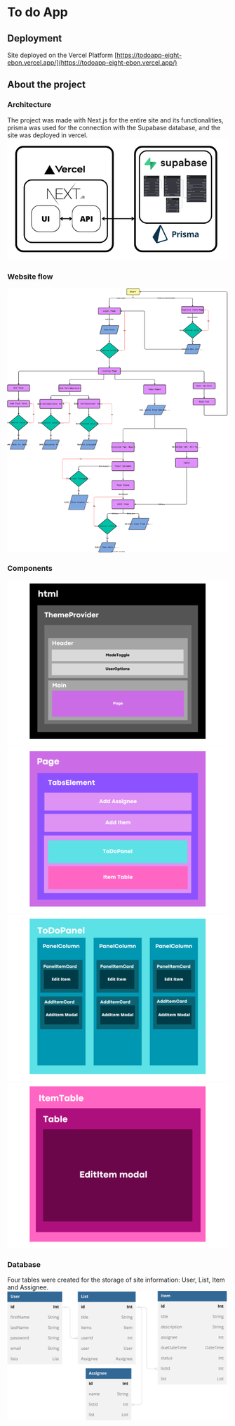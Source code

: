 # To do App

## Deployment

Site deployed on the Vercel Platform [https://todoapp-eight-ebon.vercel.app/](https://todoapp-eight-ebon.vercel.app/)

## About the project

### Architecture

The project was made with Next.js for the entire site and its functionalities, prisma was used for the connection with the Supabase database, and the site was deployed in vercel.
![Architecture](img/architecture.png)

### Website flow

![Flow Diagram](img/flow_diagram.svg)

### Components

![Components 1](img/1.png)
![Components 2](img/2.png)
![Components 3](img/3.png)
![Components 4](img/4.png)

### Database

Four tables were created for the storage of site information: User, List, Item and Assignee.
![Database](img/db.svg)
